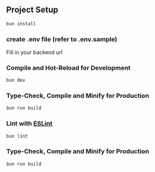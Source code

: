 ## Project Setup

```sh
bun install

```

### create .env file (refer to .env.sample)

Fill in your backend url

### Compile and Hot-Reload for Development

```sh
bun dev
```

### Type-Check, Compile and Minify for Production

```sh
bun run build
```

### Lint with [ESLint](https://eslint.org/)

```sh
bun lint
```

### Type-Check, Compile and Minify for Production

```sh
bun run build
```
